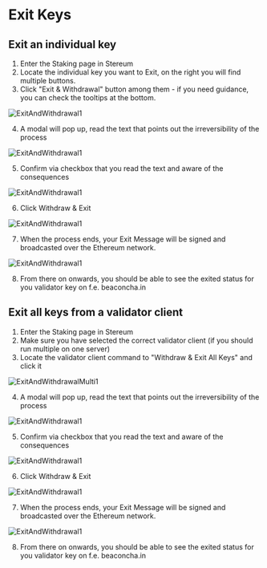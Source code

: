 # Exit Keys

## Exit an individual key

1. Enter the Staking page in Stereum
2. Locate the individual key you want to Exit, on the right you will find multiple buttons. 
3. Click "Exit & Withdrawal" button among them - if you need guidance, you can check the tooltips at the bottom. 

![ExitAndWithdrawal1](../../../../../../static/screenshots/guides/exit-and-withdrawal-key/exit-and-withdrawal-key-individual-1.png)

4. A modal will pop up, read the text that points out the irreversibility of the process 

![ExitAndWithdrawal1](../../../../../../static/screenshots/guides/exit-and-withdrawal-key/exit-and-withdrawal-key-individual-2.png)

5. Confirm via checkbox that you read the text and aware of the consequences

![ExitAndWithdrawal1](../../../../../../static/screenshots/guides/exit-and-withdrawal-key/exit-and-withdrawal-key-individual-3.png)

6. Click Withdraw & Exit

![ExitAndWithdrawal1](../../../../../../static/screenshots/guides/exit-and-withdrawal-key/exit-and-withdrawal-key-individual-4.png)

7. When the process ends, your Exit Message will be signed and broadcasted over the Ethereum network. 

![ExitAndWithdrawal1](../../../../../../static/screenshots/guides/exit-and-withdrawal-key/exit-and-withdrawal-key-individual-5.png)

8. From there on onwards, you should be able to see the exited status for you validator key on f.e. beaconcha.in


## Exit all keys from a validator client

1. Enter the Staking page in Stereum
2. Make sure you have selected the correct validator client (if you should run multiple on one server)
3. Locate the validator client command to "Withdraw & Exit All Keys" and click it

![ExitAndWithdrawalMulti1](../../../../../../static/screenshots/guides/exit-and-withdrawal-key/exit-and-withdrawal-key-multi-1.png)

4. A modal will pop up, read the text that points out the irreversibility of the process 

![ExitAndWithdrawal1](../../../../../../static/screenshots/guides/exit-and-withdrawal-key/exit-and-withdrawal-key-individual-2.png)

5. Confirm via checkbox that you read the text and aware of the consequences

![ExitAndWithdrawal1](../../../../../../static/screenshots/guides/exit-and-withdrawal-key/exit-and-withdrawal-key-individual-3.png)

6. Click Withdraw & Exit

![ExitAndWithdrawal1](../../../../../../static/screenshots/guides/exit-and-withdrawal-key/exit-and-withdrawal-key-individual-4.png)

7. When the process ends, your Exit Message will be signed and broadcasted over the Ethereum network. 

![ExitAndWithdrawal1](../../../../../../static/screenshots/guides/exit-and-withdrawal-key/exit-and-withdrawal-key-individual-5.png)

8. From there on onwards, you should be able to see the exited status for you validator key on f.e. beaconcha.in
